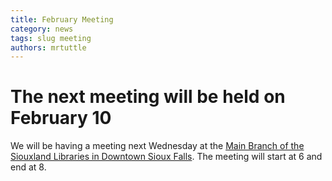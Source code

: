 ```yaml
---
title: February Meeting
category: news
tags: slug meeting
authors: mrtuttle
---
```


The next meeting will be held on February 10
============================================

  We will be having a meeting next Wednesday at the [Main Branch of the Siouxland Libraries in Downtown Sioux Falls](https://www.google.com/maps/place/200+N+Dakota+Ave,+Sioux+Falls,+SD+57104/@43.5492104,-96.7311125,17z/data=!3m1!4b1!4m5!3m4!1s0x878eb598bbcea107:0x8588b213cad08e56!8m2!3d43.5492104!4d-96.7289238).  The meeting will start at 6 and end at 8.
